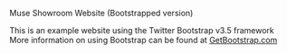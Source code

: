 Muse Showroom Website (Bootstrapped version)

This is an example website using the Twitter Bootstrap v3.5 framework
More information on using Bootstrap can be found at
[GetBootstrap.com](http://getbootstrap.com)